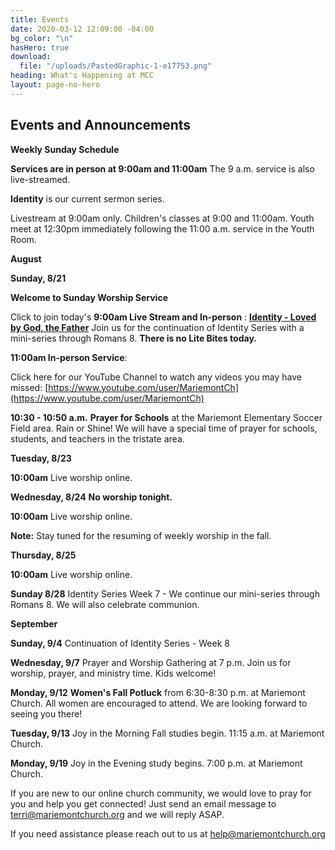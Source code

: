 ```yaml
---
title: Events
date: 2020-03-12 12:09:00 -04:00
bg_color: "\n"
hasHero: true
download:
  file: "/uploads/PastedGraphic-1-e17753.png"
heading: What's Happening at MCC
layout: page-no-hero
---
```


## Events and Announcements

**Weekly Sunday Schedule**

**Services are in person at 9:00am and 11:00am** The 9 a.m. service is also live-streamed.

**Identity** is our current sermon series.

Livestream at 9:00am only. Children's classes at 9:00 and 11:00am. Youth meet at 12:30pm immediately following the 11:00 a.m. service in the Youth Room.

**August**

**Sunday, 8/21** 

**Welcome to Sunday Worship Service** 

Click to join today's **9:00am Live Stream and In-person** : [**Identity - Loved by God, the Father**](https://youtu.be/36-1iWnQIHo) Join us for the continuation of Identity Series with a mini-series through Romans 8. **There is no Lite Bites today.**

**11:00am In-person Service**: 

Click here for our YouTube Channel to watch any videos you may have missed:
[https://www.youtube.com/user/MariemontCh](https://www.youtube.com/user/MariemontCh)


**10:30 - 10:50 a.m.** **Prayer for Schools** at the Mariemont Elementary Soccer Field area. Rain or Shine! We will have a special time of prayer for schools, students, and teachers in the tristate area. 

**Tuesday, 8/23**

**10:00am** Live worship online.

**Wednesday, 8/24** **No worship tonight.**

**10:00am** Live worship online.

**Note:** Stay tuned for the resuming of weekly worship in the fall.

**Thursday, 8/25** 

**10:00am** Live worship online.

**Sunday 8/28** Identity Series Week 7 - We continue our mini-series through Romans 8. We will also celebrate communion.

**September**

**Sunday, 9/4** Continuation of Identity Series - Week 8

**Wednesday, 9/7** Prayer and Worship Gathering at 7 p.m.
Join us for worship, prayer, and ministry time. Kids welcome!

**Monday, 9/12** **Women's Fall Potluck** from 6:30-8:30 p.m. at Mariemont Church. All women are encouraged to attend. We are looking forward to seeing you there!

**Tuesday, 9/13** Joy in the Morning Fall studies begin. 11:15 a.m. at Mariemont Church.

**Monday, 9/19** Joy in the Evening study begins. 7:00 p.m. at Mariemont Church.

If you are new to our online church community, we would love to pray for you and help you get connected! Just send an email message to [terri@mariemontchurch.org](http://terri@mariemontchurch.org) and we will reply ASAP.

If you need assistance please reach out to us at [help@mariemontchurch.org](http://help@mariemontchurch.org)

